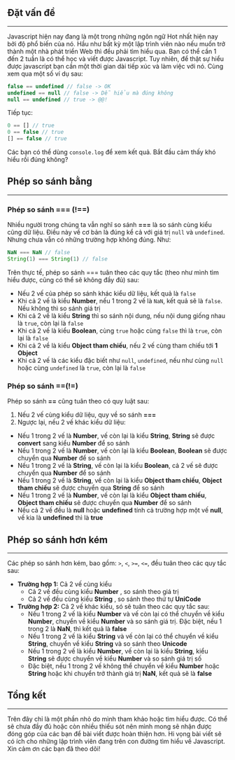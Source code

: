 ## Đặt vấn đề
***
Javascript hiện nay đang là một trong những  ngôn ngữ Hot nhất hiện nay bởi độ phổ biến của nó. Hầu như bất kỳ một lập trình viên nào nếu muốn trở thành một nhà phát triển Web thì đều phải tìm hiểu qua. Bạn có thể cần 1 đến 2 tuần là có thể học và viết được Javascript. Tuy nhiên, để thật sự hiểu được javascript bạn cần một thời gian dài tiếp xúc và làm việc với nó. 
Cùng xem qua một số ví dụ sau:
```javascript
false == undefined // false -> OK
undefined == null // false -> Dễ hiểu mà đúng không 
null == undefined // true -> @@!
```
Tiếp tục:
```javascript
0 == [] // true
0 == false // true
[] == false // true
```
Các bạn có thể dùng `console.log` để xem kết quả. Bắt đầu cảm thấy khó hiểu rồi đúng không?
## Phép so sánh bằng
***
### Phép so sánh === (!==)
Nhiều người trong chúng ta vẫn nghĩ so sánh **===** là so sánh cùng kiểu cũng dữ liệu. Điều này về cơ bản là đúng kể cả với giá trị `null` và `undefined`. Nhưng chưa vẫn có những trường hợp không đúng. Như:
```javascript
NaN === NaN // false
String(1) === String(1) // false
```
Trên thực tế, phép so sánh === tuân theo các quy tắc (theo như mình tìm hiểu được, cũng có thể sẽ không đầy đủ) sau:
* Nếu 2 vế của phép so sánh khác kiểu dữ liệu, kết quả là `false`
* Khi cả 2 vế là kiểu **Number**, nếu 1 trong 2 vế là `NaN`, kết quả sẽ là `false`. Nếu không thì so sánh giá trị
* Khi cả 2 vế là kiểu **String** thì so sánh nội dung, nếu nội dung giống nhau là `true`, còn lại là `false`
* Khi cả 2 vế là kiểu **Boolean**, cùng `true` hoặc cùng `false` thì là `true`, còn lại là `false`
* Khi cả 2 về là kiểu **Object tham chiếu**, nếu 2 vế cùng tham chiếu tới **1 Object**
* Khi cả 2 vế là các kiểu đặc biết như `null`, `undefined`, nếu như cùng `null` hoặc cùng `undefined` là `true`, còn lại là `false`
### Phép so sánh ==(!=)
Phép so sánh **==** cũng tuân theo có quy luật sau:
1. Nếu 2 vế cùng kiểu dữ liệu, quy về so sánh **===**
2. Ngược lại, nếu 2 vế khác kiểu dữ liệu:
* Nếu 1 trong 2 vế là **Number**, vế còn lại là kiểu **String**, **String** sẽ được **convert** sang kiểu **Number** để so sánh
* Nếu 1 trong 2 vế là **Number**, vế còn lại là kiểu **Boolean**, **Boolean** sẽ được chuyển qua **Number** để so sánh
* Nếu 1 trong 2 vế là **String**, vế còn lại là kiểu **Boolean**, cả 2 vế sẽ được chuyển qua **Number** để so sánh
* Nếu 1 trong 2 vế là **String**, vế còn lại là kiểu **Object tham chiếu**, **Object tham chiếu** sẽ được chuyển qua **String** để so sánh
* Nếu 1 trong 2 vế là **Number**, vế còn lại là kiểu **Object tham chiếu**, **Object tham chiếu** sẽ được chuyển qua **Number** để so sánh
* Nếu cả 2 vế đều là **null** hoặc **undefined** tính cả trường hợp một vế **null**, vế kia là **undefined** thì là **true** 
## Phép so sánh hơn kém
***
Các phép so sánh hơn kém, bao gồm: `>`, `<`, `>=`, `<=`, đều tuân theo các quy tắc sau:
* **Trường hợp 1:** Cả 2 vế cùng kiểu
    * Cả 2 vế đều cùng kiểu **Number** , so sánh theo giá trị 
    * Cả 2 vế đều cùng kiểu **String** , so sánh theo thứ tự **UniCode**
* **Trường hợp 2:** Cả 2 vế khác kiểu, só sẽ tuân theo các quy tắc sau:
    * Nếu 1 trong 2 vế là kiểu **Number** và vế còn lại có thể chuyển về kiểu **Number**, chuyển về kiểu **Number** và so sánh giá trị. Đặc biệt, nếu 1 trong 2 là **NaN**, thì kết quả là **false**
    * Nếu 1 trong 2 vế là kiểu **String** và vế còn lại có thể chuyển về kiểu **String**, chuyển về kiểu **String** và so sánh theo **Unicode**
    * Nếu 1 trong 2 vế là kiểu **Number**, vế còn lại là kiểu **String**, kiểu **String** sẽ được chuyển về kiểu **Number** và so sánh giá trị số
    * Đặc biệt, nếu 1 trong 2 vế không thể chuyển về kiểu **Number** hoặc **String** hoặc khi chuyển trở thành giá trị **NaN**, kết quả sẽ là **false**
## Tổng kết
***
Trên đây chỉ là một phần nhỏ do mình tham khảo hoặc tìm hiểu được. Có thể sẽ chưa đầy đủ hoặc còn nhiều thiếu sót nên mình mong sẽ nhận được đóng góp của các bạn để bài viết được hoàn thiện hơn. Hi vọng bài viết sẽ có ích cho những lập trình viên đang trên con đường tìm hiểu về Javascript. Xin cảm ơn các bạn đã theo dõi!